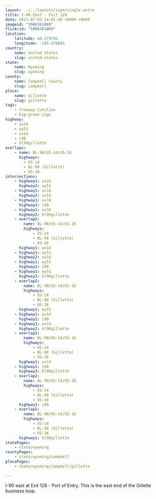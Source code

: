 ```yaml
---
layout: ../../layouts/sign/single.astro
title: I-90 East - Exit 128
date: 2011-07-03 14:01:48 +0000 +0000
imageid: "5906361069"
flickrid: "5906361069"
location:
    latitude: 44.279792
    longitude: -105.478883
country:
    name: United States
    slug: united-states
state:
    name: Wyoming
    slug: wyoming
county:
    name: Campbell County
    slug: campbell
place:
    name: Gillette
    slug: gillette
tags:
    - freeway-junction
    - big-green-sign
highway:
    - us16
    - wy51
    - us14
    - i90
    - bl90gillette
overlaps:
    - name: BL-90/US-14/US-16
      highways:
        - US-14
        - BL-90 (Gillette)
        - US-16
intersections:
    - highway1: us16
      highway2: wy51
    - highway1: us16
      highway2: us14
    - highway1: us16
      highway2: i90
    - highway1: us16
      highway2: bl90gillette
    - overlap2:
        name: BL-90/US-14/US-16
        highways:
            - US-14
            - BL-90 (Gillette)
            - US-16
      highway1: us16
    - highway1: wy51
      highway2: us14
    - highway1: wy51
      highway2: i90
    - highway1: wy51
      highway2: bl90gillette
    - overlap2:
        name: BL-90/US-14/US-16
        highways:
            - US-14
            - BL-90 (Gillette)
            - US-16
      highway1: wy51
    - highway1: us14
      highway2: i90
    - highway1: us14
      highway2: bl90gillette
    - overlap2:
        name: BL-90/US-14/US-16
        highways:
            - US-14
            - BL-90 (Gillette)
            - US-16
      highway1: us14
    - highway1: i90
      highway2: bl90gillette
    - overlap2:
        name: BL-90/US-14/US-16
        highways:
            - US-14
            - BL-90 (Gillette)
            - US-16
      highway1: i90
    - overlap2:
        name: BL-90/US-14/US-16
        highways:
            - US-14
            - BL-90 (Gillette)
            - US-16
      highway1: bl90gillette
statePages:
    - state/wyoming
countyPages:
    - state/wyoming/campbell
placePages:
    - state/wyoming/campbell/gillette

---
```

I-90 east at Exit 128 - Port of Entry.  This is the east end of the Gillette business loop.